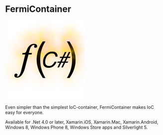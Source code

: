 FermiContainer
==============

![alt tag](https://github.com/Sankra/FermiContainer/blob/master/logo%402x.png)

Even simpler than the simplest IoC-container, FermiContainer makes IoC easy for everyone.

Available for .Net 4.0 or later, Xamarin.iOS, Xamarin.Mac, Xamarin.Android, Windows 8, Windows Phone 8, Windows Store apps and Silverlight 5.
